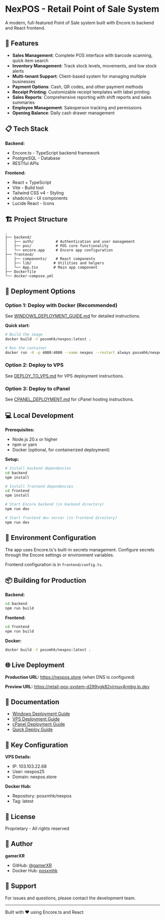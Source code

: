 # NexPOS - Retail Point of Sale System

A modern, full-featured Point of Sale system built with Encore.ts backend and React frontend.

## 🚀 Features

- **Sales Management**: Complete POS interface with barcode scanning, quick item search
- **Inventory Management**: Track stock levels, movements, and low stock alerts
- **Multi-tenant Support**: Client-based system for managing multiple businesses
- **Payment Options**: Cash, QR codes, and other payment methods
- **Receipt Printing**: Customizable receipt templates with label printing
- **Sales Reports**: Comprehensive reporting with shift reports and sales summaries
- **Employee Management**: Salesperson tracking and permissions
- **Opening Balance**: Daily cash drawer management

## 📋 Tech Stack

**Backend:**
- Encore.ts - TypeScript backend framework
- PostgreSQL - Database
- RESTful APIs

**Frontend:**
- React + TypeScript
- Vite - Build tool
- Tailwind CSS v4 - Styling
- shadcn/ui - UI components
- Lucide React - Icons

## 🏗️ Project Structure

```
.
├── backend/
│   ├── auth/          # Authentication and user management
│   ├── pos/           # POS core functionality
│   └── encore.app     # Encore app configuration
├── frontend/
│   ├── components/    # React components
│   ├── lib/          # Utilities and helpers
│   └── App.tsx       # Main app component
├── Dockerfile
└── docker-compose.yml
```

## 🚀 Deployment Options

### Option 1: Deploy with Docker (Recommended)

See [WINDOWS_DEPLOYMENT_GUIDE.md](WINDOWS_DEPLOYMENT_GUIDE.md) for detailed instructions.

**Quick start:**

```bash
# Build the image
docker build -t posxmhk/nexpos:latest .

# Run the container
docker run -d -p 4000:4000 --name nexpos --restart always posxmhk/nexpos:latest
```

### Option 2: Deploy to VPS

See [DEPLOY_TO_VPS.md](DEPLOY_TO_VPS.md) for VPS deployment instructions.

### Option 3: Deploy to cPanel

See [CPANEL_DEPLOYMENT.md](CPANEL_DEPLOYMENT.md) for cPanel hosting instructions.

## 💻 Local Development

**Prerequisites:**
- Node.js 20.x or higher
- npm or yarn
- Docker (optional, for containerized deployment)

**Setup:**

```bash
# Install backend dependencies
cd backend
npm install

# Install frontend dependencies
cd frontend
npm install

# Start Encore backend (in backend directory)
npm run dev

# Start frontend dev server (in frontend directory)
npm run dev
```

## 🔐 Environment Configuration

The app uses Encore.ts's built-in secrets management. Configure secrets through the Encore settings or environment variables.

Frontend configuration is in `frontend/config.ts`.

## 📦 Building for Production

**Backend:**
```bash
cd backend
npm run build
```

**Frontend:**
```bash
cd frontend
npm run build
```

**Docker:**
```bash
docker build -t posxmhk/nexpos:latest .
```

## 🌐 Live Deployment

**Production URL:** https://nexpos.store (when DNS is configured)

**Preview URL:** https://retail-pos-system-d299vgk82vjrnuv4rmbg.lp.dev

## 📖 Documentation

- [Windows Deployment Guide](WINDOWS_DEPLOYMENT_GUIDE.md)
- [VPS Deployment Guide](DEPLOY_TO_VPS.md)
- [cPanel Deployment Guide](CPANEL_DEPLOYMENT.md)
- [Quick Deploy Guide](QUICK_DEPLOY.md)

## 🔧 Key Configuration

**VPS Details:**
- IP: 103.103.22.68
- User: nexpos25
- Domain: nexpos.store

**Docker Hub:**
- Repository: posxmhk/nexpos
- Tag: latest

## 📝 License

Proprietary - All rights reserved

## 👤 Author

**gamerXR**
- GitHub: [@gamerXR](https://github.com/gamerXR)
- Docker Hub: [posxmhk](https://hub.docker.com/u/posxmhk)

## 🤝 Support

For issues and questions, please contact the development team.

---

Built with ❤️ using Encore.ts and React
